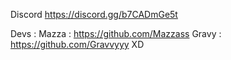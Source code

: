 Discord https://discord.gg/b7CADmGe5t


Devs : Mazza : https://github.com/Mazzass
        Gravy : https://github.com/Gravvyyy
XD
